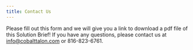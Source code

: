 ```yaml
---
title: Contact Us
---
```


Please fill out this form and we will give you a link to download a pdf file of this Solution Brief!
If you have any questions, please contact us at info@cobalttalon.com or 816-823-6761.

<script type="text/javascript" src="http://form.jotformpro.com/jsform/42164838035960"></script>